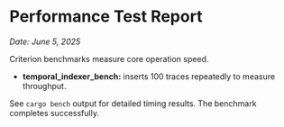 # Performance Test Report

*Date: June 5, 2025*

Criterion benchmarks measure core operation speed.

- **temporal_indexer_bench:** inserts 100 traces repeatedly to measure throughput.

See `cargo bench` output for detailed timing results. The benchmark completes successfully.
